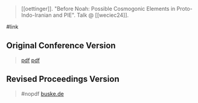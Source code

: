 > [[oettinger]]. "Before Noah: Possible Cosmogonic Elements in Proto-Indo-Iranian and PIE". Talk @ [[weciec24]].

#link 

## Original Conference Version
> [pdf](https://ucla.app.box.com/v/weciec2012-oettinger)
> [pdf](a/oettinger2012.pdf)

## Revised Proceedings Version
> #nopdf
> [buske.de](https://buske.de/proceedings-of-the-24th-annual-ucla-indo-european-conference.html)